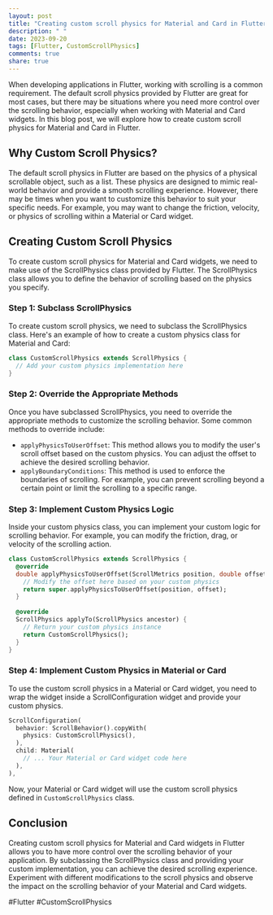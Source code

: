 ```yaml
---
layout: post
title: "Creating custom scroll physics for Material and Card in Flutter"
description: " "
date: 2023-09-20
tags: [Flutter, CustomScrollPhysics]
comments: true
share: true
---
```


When developing applications in Flutter, working with scrolling is a common requirement. The default scroll physics provided by Flutter are great for most cases, but there may be situations where you need more control over the scrolling behavior, especially when working with Material and Card widgets. In this blog post, we will explore how to create custom scroll physics for Material and Card in Flutter.

## Why Custom Scroll Physics?

The default scroll physics in Flutter are based on the physics of a physical scrollable object, such as a list. These physics are designed to mimic real-world behavior and provide a smooth scrolling experience. However, there may be times when you want to customize this behavior to suit your specific needs. For example, you may want to change the friction, velocity, or physics of scrolling within a Material or Card widget.

## Creating Custom Scroll Physics

To create custom scroll physics for Material and Card widgets, we need to make use of the ScrollPhysics class provided by Flutter. The ScrollPhysics class allows you to define the behavior of scrolling based on the physics you specify.

### Step 1: Subclass ScrollPhysics

To create custom scroll physics, we need to subclass the ScrollPhysics class. Here's an example of how to create a custom physics class for Material and Card:

```dart
class CustomScrollPhysics extends ScrollPhysics {
  // Add your custom physics implementation here
}
```

### Step 2: Override the Appropriate Methods

Once you have subclassed ScrollPhysics, you need to override the appropriate methods to customize the scrolling behavior. Some common methods to override include:

- `applyPhysicsToUserOffset`: This method allows you to modify the user's scroll offset based on the custom physics. You can adjust the offset to achieve the desired scrolling behavior.
- `applyBoundaryConditions`: This method is used to enforce the boundaries of scrolling. For example, you can prevent scrolling beyond a certain point or limit the scrolling to a specific range.

### Step 3: Implement Custom Physics Logic

Inside your custom physics class, you can implement your custom logic for scrolling behavior. For example, you can modify the friction, drag, or velocity of the scrolling action.

```dart
class CustomScrollPhysics extends ScrollPhysics {
  @override
  double applyPhysicsToUserOffset(ScrollMetrics position, double offset) {
    // Modify the offset here based on your custom physics
    return super.applyPhysicsToUserOffset(position, offset);
  }
  
  @override
  ScrollPhysics applyTo(ScrollPhysics ancestor) {
    // Return your custom physics instance
    return CustomScrollPhysics();
  }
}
```

### Step 4: Implement Custom Physics in Material or Card

To use the custom scroll physics in a Material or Card widget, you need to wrap the widget inside a ScrollConfiguration widget and provide your custom physics.

```dart
ScrollConfiguration(
  behavior: ScrollBehavior().copyWith(
    physics: CustomScrollPhysics(),
  ),
  child: Material(
    // ... Your Material or Card widget code here
  ),
),
```

Now, your Material or Card widget will use the custom scroll physics defined in `CustomScrollPhysics` class.

## Conclusion

Creating custom scroll physics for Material and Card widgets in Flutter allows you to have more control over the scrolling behavior of your application. By subclassing the ScrollPhysics class and providing your custom implementation, you can achieve the desired scrolling experience. Experiment with different modifications to the scroll physics and observe the impact on the scrolling behavior of your Material and Card widgets.

#Flutter #CustomScrollPhysics